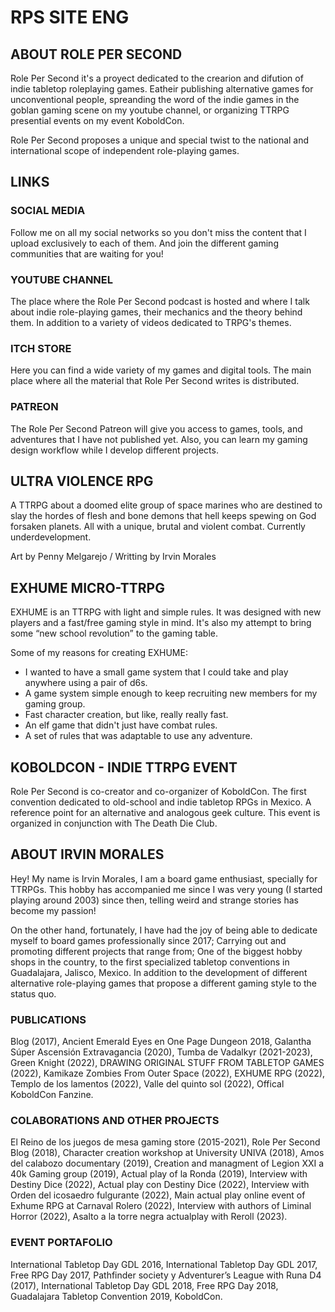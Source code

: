 # RPS SITE ENG

## ABOUT ROLE PER SECOND
Role Per Second it's a proyect dedicated to the crearion and difution of indie tabletop roleplaying games. Eatheir publishing alternative games for unconventional people, spreanding the word of the indie games in the goblan gaming scene on my youtube channel, or organizing TTRPG presential events on my event KoboldCon.  

Role Per Second proposes a unique and special twist to the national and international scope of independent role-playing games.  

## LINKS
### SOCIAL MEDIA
Follow me on all my social networks so you don't miss the content that I upload exclusively to each of them. And join the different gaming communities that are waiting for you!

### YOUTUBE CHANNEL
The place where the Role Per Second podcast is hosted and where I talk about indie role-playing games, their mechanics and the theory behind them. In addition to a variety of videos dedicated to TRPG's themes.

### ITCH STORE
Here you can find a wide variety of my games and digital tools. The main place where all the material that Role Per Second writes is distributed.

### PATREON
The Role Per Second Patreon will give you access to games, tools, and adventures that I have not published yet. Also, you can learn my gaming design workflow while I develop different projects.

## ULTRA VIOLENCE RPG
A TTRPG about a doomed elite group of space marines who are destined to slay the hordes of flesh and bone demons that hell keeps spewing on God forsaken planets. All with a unique, brutal and violent combat. Currently underdevelopment.  

Art by Penny Melgarejo / Writting by Irvin Morales

## EXHUME MICRO-TTRPG
EXHUME is an TTRPG with light and simple rules. It was designed with new players and a fast/free gaming style in mind. It's also my attempt to bring some “new school revolution” to the gaming table.  

Some of my reasons for creating EXHUME:  

+ I wanted to have a small game system that I could take and play anywhere using a pair of d6s.
+ A game system simple enough to keep recruiting new members for my gaming group.
+ Fast character creation, but like, really really fast.
+ An elf game that didn't just have combat rules.
+ A set of rules that was adaptable to use any adventure.

## KOBOLDCON - INDIE TTRPG EVENT
Role Per Second is co-creator and co-organizer of KoboldCon. The first convention dedicated to old-school and indie tabletop RPGs in Mexico. A reference point for an alternative and analogous geek culture. This event is organized in conjunction with The Death Die Club.

## ABOUT IRVIN MORALES
Hey! My name is Irvin Morales, I am a board game enthusiast, specially for TTRPGs. This hobby has accompanied me since I was very young (I started playing around 2003) since then, telling weird and strange stories has become my passion!  

On the other hand, fortunately, I have had the joy of being able to dedicate myself to board games professionally since 2017; Carrying out and promoting different projects that range from; One of the biggest hobby shops in the country, to the first specialized tabletop conventions in Guadalajara, Jalisco, Mexico. In addition to the development of different alternative role-playing games that propose a different gaming style to the status quo.  

### PUBLICATIONS
Blog (2017), Ancient Emerald Eyes en One Page Dungeon 2018, Galantha Súper Ascensión Extravagancia (2020), Tumba de Vadalkyr (2021-2023), Green Knight (2022), DRAWING ORIGINAL STUFF FROM TABLETOP GAMES (2022), Kamikaze Zombies From Outer Space (2022), EXHUME RPG (2022), Templo de los lamentos (2022), Valle del quinto sol (2022), Offical KoboldCon Fanzine.

### COLABORATIONS AND OTHER PROJECTS
El Reino de los juegos de mesa gaming store (2015-2021), Role Per Second Blog (2018), Character creation workshop at University UNIVA (2018), Amos del calabozo documentary  (2019), Creation and managment of  Legion XXI a 40k Gaming group (2019), Actual play of la Ronda (2019), Interview with Destiny Dice (2022), Actual play con Destiny Dice (2022), Interview with Orden del icosaedro fulgurante (2022), Main actual play online event of Exhume RPG at Carnaval Rolero (2022), Interview with authors of Liminal Horror (2022), Asalto a la torre negra actualplay with Reroll (2023).

### EVENT PORTAFOLIO
International Tabletop Day GDL 2016, International Tabletop Day GDL 2017, Free RPG Day 2017, Pathfinder society y Adventurer’s League with Runa D4 (2017), International Tabletop Day GDL 2018, Free RPG Day 2018, Guadalajara Tabletop Convention 2019, KoboldCon.
